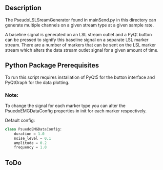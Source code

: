 
## Description
The PseudoLSLSreamGenerator found in mainSend.py in this directory can generate multiple channels on a given stream type at a given sample rate.

A baseline signal is generated on an LSL stream outlet and a PyQt button can be pressed to signify this baseline signal on a separate LSL marker stream. 
There are a number of markers that can be sent on the LSL marker stream which alters the data stream outlet signal for a given amount of time.

## Python Package Prerequisites
To run this script requires installation of PyQt5 for the button interface and PyQtGraph for the data plotting.

### Note:
To change the signal for each marker type you can alter the PsuedoEMGDataConfig properties in init for each marker respectively.

Default config:
```python
class PsuedoEMGDataConfig:
    duration = 1.0 
    noise_level = 0.1
    amplitude = 0.2
    frequency = 1.0
```

## ToDo

